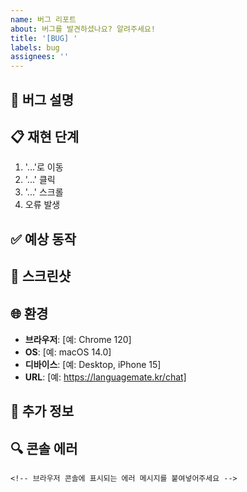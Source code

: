 ```yaml
---
name: 버그 리포트
about: 버그를 발견하셨나요? 알려주세요!
title: '[BUG] '
labels: bug
assignees: ''
---
```


## 🐛 버그 설명
<!-- 버그에 대한 명확하고 간결한 설명을 작성해주세요 -->

## 📋 재현 단계
<!-- 버그를 재현하는 단계를 작성해주세요 -->
1. '...'로 이동
2. '...' 클릭
3. '...' 스크롤
4. 오류 발생

## ✅ 예상 동작
<!-- 정상적으로 작동했을 때 예상되는 동작을 설명해주세요 -->

## 📸 스크린샷
<!-- 가능하다면 문제를 설명하는 스크린샷을 추가해주세요 -->

## 🌐 환경
- **브라우저**: [예: Chrome 120]
- **OS**: [예: macOS 14.0]
- **디바이스**: [예: Desktop, iPhone 15]
- **URL**: [예: https://languagemate.kr/chat]

## 📝 추가 정보
<!-- 문제에 대한 추가 컨텍스트나 정보가 있다면 작성해주세요 -->

## 🔍 콘솔 에러
```
<!-- 브라우저 콘솔에 표시되는 에러 메시지를 붙여넣어주세요 -->
```